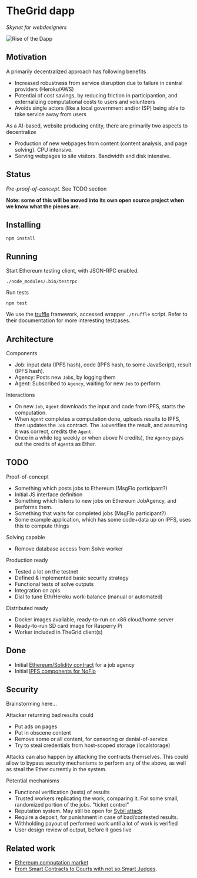 # TheGrid dapp

*Skynet for webdesigners*

![Rise of the Dapp](http://gateway.ipfs.io/ipfs/QmaZDEQB4LrT7CQzEtAfKCDHrqsAgKfdig96QrV7rbNMJw)

## Motivation

A primarily decentralized approach has following benefits

* Increased robustness from service disruption due to failure in central providers (Heroku/AWS)
* Potential of cost savings, by reducing friction in participantion,
and externalizing computational costs to users and volunteers
* Avoids single actors (like a local government and/or ISP) being able to take service away from users

As a AI-based, website producing entity, there are primarily two aspects to decentralize

* Production of new webpages from content (content analysis, and page solving).
CPU intensive.
* Serving webpages to site visitors.
Bandwidth and disk intensive.

## Status

*Pre-proof-of-concept*. See TODO section

**Note: some of this will be moved into its own open source project when we know what the pieces are.**

## Installing

    npm install

## Running

Start Ethereum testing client, with JSON-RPC enabled. 

    ./node_modules/.bin/testrpc

Run tests

    npm test

We use the [truffle](https://github.com/ConsenSys/truffle) framework, accessed wrapper `./truffle` script.
Refer to their documentation for more interesting testcases.

## Architecture

Components

* Job: input data (IPFS hash), code (IPFS hash, to some JavaScript), result (IPFS hash).
* Agency: Posts new `Job`s, by logging them
* Agent: Subscribed to `Agency`, waiting for new `Job` to perform.

Interactions

* On new `Job`, `Agent` downloads the input and code from IPFS, starts the computation.
* When `Agent` completes a computation done, uploads results to IPFS, then updates the `Job` contract.
The `Job`verifies the result, and assuming it was correct, credits the `Agent`.
* Once in a while (eg weekly or when above N credits), the `Agency` pays out the credits of `Agent`s as Ether.

## TODO

Proof-of-concept

* Something which posts jobs to Ethereum (MsgFlo participant?)
* Initial JS interface definition
* Something which listens to new jobs on Ethereum JobAgency, and performs them.
* Something that waits for completed jobs (MsgFlo participant?)
* Some example application, which has some code+data up on IPFS, uses this to compute things

Solving capable

* Remove database access from Solve worker

Production ready

* Tested a lot on the testnet
* Defined & implemented basic security strategy
* Functional tests of solve outputs
* Integration on apis
* Dial to tune Eth/Heroku work-balance (manual or automated)

Distributed ready

* Docker images available, ready-to-run on x86 cloud/home server
* Ready-to-run SD card image for Rasperry Pi
* Worker included in TheGrid client(s)

## Done

* Initial [Ethereum/Solidity contract](./contracts/JobAgency.sol) for a job agency
* Initial [IPFS components for NoFlo](http://github.com/noflo/noflo-ipfs)

## Security

Brainstorming here...

Attacker returning bad results could

* Put ads on pages
* Put in obscene content
* Remove some or all content, for censoring or denial-of-service
* Try to steal credentials from host-scoped storage (localstorage)

Attacks can also happen by attacking the contracts themselves.
This could allow to bypass security mechanisms to perform any of the above,
as well as steal the Ether currently in the system.

Potential mechanisms

* Functional verification (tests) of results
* Trusted workers replicating the work, comparing it.
For some small, randomized portion of the jobs. "ticket control"
* Reputation system. May still be open for [Sybil attack](https://en.wikipedia.org/wiki/Sybil_attack)
* Require a deposit, for punishment in case of bad/contested results.
* Withholding payout of performed work until a lot of work is verified
* User design review of output, before it goes live


## Related work

* [Ethereum computation market](https://github.com/pipermerriam/ethereum-computation-market)
* [From Smart Contracts to Courts with not so Smart Judges](https://blog.ethereum.org/2016/02/17/smart-contracts-courts-not-smart-judges/).


